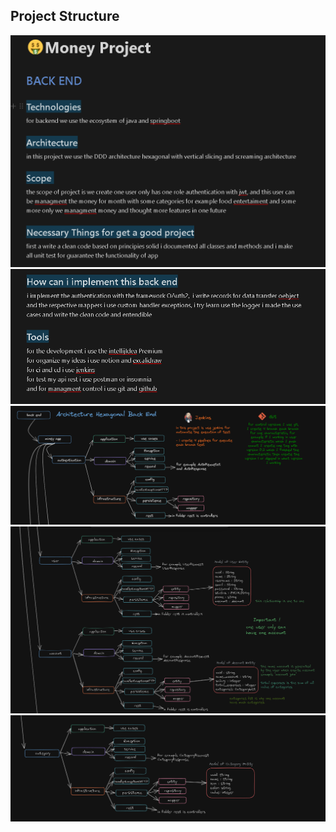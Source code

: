 ## Project Structure

![](./src/main/resources/static/notion_1.png)
![](./src/main/resources/static/notion_2.png)
![](./src/main/resources/static/excalidraw_back_1.png)
![](./src/main/resources/static/excalidraw_back_2.png)
![](./src/main/resources/static/excalidraw_back_3.png)

